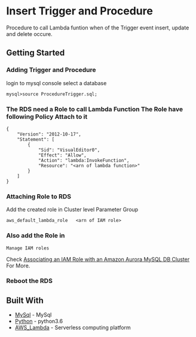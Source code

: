 # Insert Trigger and Procedure

Procedure to call Lambda funtion when of the Trigger event insert, update and delete occure. 

## Getting Started
### Adding Trigger and Procedure

login to mysql console select a database

```
mysql>source ProcedureTrigger.sql;
```

### The RDS need a Role to call Lambda Function The Role have following Policy Attach to it

```
{
    "Version": "2012-10-17",
    "Statement": [
        {
            "Sid": "VisualEditor0",
            "Effect": "Allow",
            "Action": "lambda:InvokeFunction",
            "Resource": "<arn of lambda function>"
        }
    ]
}
```
### Attaching Role to RDS
Add the created role in Cluster level Parameter Group
```
aws_default_lambda_role   <arn of IAM role>
```
### Also add the Role in 
```
Manage IAM roles
```
Check <a href="https://docs.aws.amazon.com/AmazonRDS/latest/AuroraUserGuide/AuroraMySQL.Integrating.Authorizing.IAM.AddRoleToDBCluster.html">Associating an IAM Role with an Amazon Aurora MySQL DB Cluster</a> For More.

### Reboot the RDS
## Built With

* [MySql](https://dev.mysql.com/doc/) - MySql
* [Python](https://www.python.org/) - python3.6
* [AWS_Lambda](https://aws.amazon.com/lambda/) - Serverless computing platform

